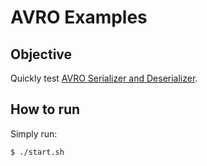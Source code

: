 # AVRO Examples

## Objective

Quickly test [AVRO Serializer and Deserializer](https://docs.confluent.io/platform/current/schema-registry/serdes-develop/serdes-avro.html).


## How to run

Simply run:

```
$ ./start.sh
```
